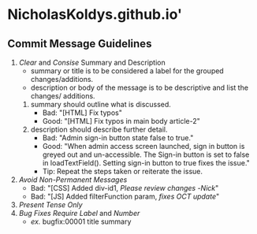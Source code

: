 # NicholasKoldys.github.io'


## Commit Message Guidelines


1. *Clear* and *Consise* Summary and Description
    - summary or title is to be considered a label for the grouped changes/additions.
    - description or body of the message is to be descriptive and list the changes/         additions.
    1. summary should outline what is discussed.
        - Bad: "[HTML] Fix typos"
        - Good: "[HTML] Fix typos in main body article-2"
    2. description should describe further detail.
        - Bad: "Admin sign-in button state false to true."
        - Good: "When admin access screen launched, sign in button is greyed out and 
                un-accessible.  The Sign-in button is set to false in loadTextField().
                Setting sign-in button to true fixes the issue."
        - Tip: Repeat the steps taken or reiterate the issue.
2. *Avoid Non-Permanent Messages*
    - Bad: "[CSS] Added div-id1, _Please review changes_ -_Nick_"
    - Bad: "[JS] Added filterFunction param, _fixes OCT update_"
3. *Present Tense Only*
4. *Bug Fixes Require* *Label* and *Number*
    - _ex._ bugfix:00001 title summary
